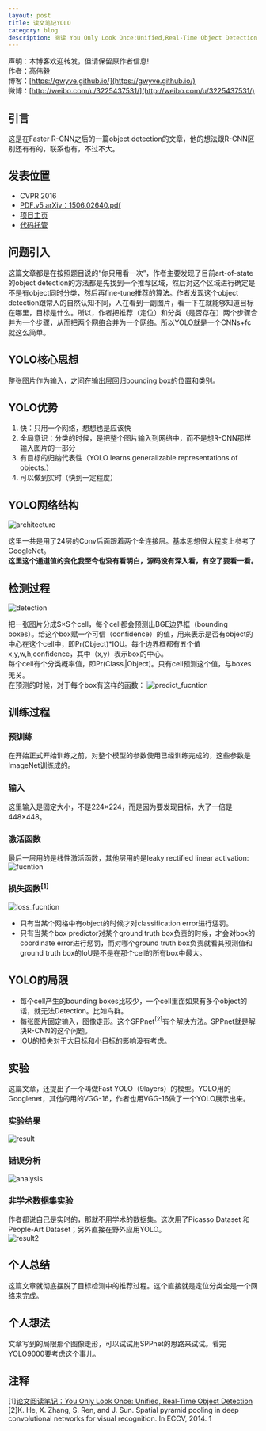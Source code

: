 ```yaml
---
layout: post
title: 读文笔记YOLO        
category: blog
description: 阅读 You Only Look Once:Unified,Real-Time Object Detection 笔记
---
```



声明：本博客欢迎转发，但请保留原作者信息!      
作者：高伟毅    
博客：[https://gwyve.github.io/](https://gwyve.github.io/)    
微博：[http://weibo.com/u/3225437531/](http://weibo.com/u/3225437531/)    
  
## 引言    
这是在Faster R-CNN之后的一篇object detection的文章，他的想法跟R-CNN区别还有有的，联系也有，不过不大。


## 发表位置  
- CVPR 2016
- [PDF.v5 arXiv：1506.02640.pdf](https://arxiv.org/pdf/1506.02640.pdf)      
- [项目主页](http://pjreddie.com/darknet/yolov1/)    
- [代码托管](https://github.com/pjreddie/darknet)    

## 问题引入
这篇文章都是在按照题目说的“你只用看一次”，作者主要发现了目前art-of-state的object detection的方法都是先找到一个推荐区域，然后对这个区域进行确定是不是有object同时分类，然后再fine-tune推荐的算法。作者发现这个object detection跟常人的自然认知不同，人在看到一副图片，看一下在就能够知道目标在哪里，目标是什么。所以，作者把推荐（定位）和分类（是否存在）两个步骤合并为一个步骤，从而把两个网络合并为一个网络。所以YOLO就是一个CNNs+fc就这么简单。  

## YOLO核心思想              
整张图片作为输入，之间在输出层回归bounding box的位置和类别。     

## YOLO优势   

1. 快：只用一个网络，想想也是应该快           
2. 全局意识：分类的时候，是把整个图片输入到网络中，而不是想R-CNN那样输入图片的一部分          
3. 有目标的归纳代表性（YOLO learns generalizable representations of objects.）     
4. 可以做到实时（快到一定程度）        

## YOLO网络结构                  

![architecture](/images/blog/2017-2-15/architecture.png)

这里一共是用了24层的Conv后面跟着两个全连接层。基本思想很大程度上参考了GoogleNet。          
__这里这个通道值的变化我至今也没有看明白，源码没有深入看，有空了要看一看。__

## 检测过程

![detection](/images/blog/2017-2-15/detection.png)

把一张图片分成S×S个cell，每个cell都会预测出BGE边界框（bounding boxes）。给这个box赋一个可信（confidence）的值，用来表示是否有object的中心在这个cell中，即Pr(Object)*IOU。每个边界框都有五个值x,y,w,h,confidence，其中（x,y）表示box的中心。        
每个cell有个分类概率值，即Pr(Class<sub>i</sub>|Object)。只有cell预测这个值，与boxes无关。        
在预测的时候，对于每个box有这样的函数：
![predict_fucntion](/images/blog/2017-2-15/predict_function.png) 

## 训练过程             

### 预训练                           
在开始正式开始训练之前，对整个模型的参数使用已经训练完成的，这些参数是ImageNet训练成的。                     

### 输入               
这里输入是固定大小，不是224×224，而是因为要发现目标，大了一倍是448×448。              

### 激活函数        
最后一层用的是线性激活函数，其他层用的是leaky rectified linear activation:  
![fucntion](/images/blog/2017-2-15/function1.png)              

### 损失函数<sup>[1]<sup>
![loss_fucntion](/images/blog/2017-2-15/loss_function.png)     

- 只有当某个网格中有object的时候才对classification error进行惩罚。
- 只有当某个box predictor对某个ground truth box负责的时候，才会对box的coordinate error进行惩罚，而对哪个ground truth box负责就看其预测值和ground truth box的IoU是不是在那个cell的所有box中最大。

## YOLO的局限                 
- 每个cell产生的bounding boxes比较少，一个cell里面如果有多个object的话，就无法Detection。比如鸟群。                  
- 每张图片固定输入，图像走形。这个SPPnet<sup>[2]</sup>有个解决方法。SPPnet就是解决R-CNN的这个问题。             
- IOU的损失对于大目标和小目标的影响没有考虑。             

## 实验       
这篇文章，还提出了一个叫做Fast YOLO（9layers）的模型。YOLO用的Googlenet，其他的用的VGG-16，作者也用VGG-16做了一个YOLO展示出来。                       

### 实验结果
![result](/images/blog/2017-2-15/result.png)            

### 错误分析           
![analysis](/images/blog/2017-2-15/analysis.png)         

### 非学术数据集实验    
作者都说自己是实时的，那就不用学术的数据集。这次用了Picasso Dataset 和 People-Art Dataset；另外直接在野外应用YOLO。            
![result2](/images/blog/2017-2-15/result2.png)     


## 个人总结
这篇文章就彻底摆脱了目标检测中的推荐过程。这个直接就是定位分类全是一个网络来完成。
   

## 个人想法
文章写到的局限那个图像走形，可以试试用SPPnet的思路来试试。看完YOLO9000要考虑这个事儿。


## 注释           
[1][论文阅读笔记：You Only Look Once: Unified, Real-Time Object Detection](http://blog.csdn.net/tangwei2014/article/details/50915317)         
[2]K. He, X. Zhang, S. Ren, and J. Sun. Spatial pyramid pooling in deep convolutional networks for visual recognition. In ECCV, 2014. 1
